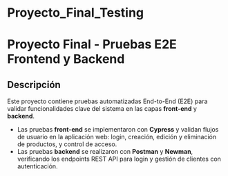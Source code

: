 # Proyecto_Final_Testing
 
# Proyecto Final - Pruebas E2E Frontend y Backend

## Descripción

Este proyecto contiene pruebas automatizadas End-to-End (E2E) para validar funcionalidades clave del sistema en las capas **front-end** y **backend**.

- Las pruebas **front-end** se implementaron con **Cypress** y validan flujos de usuario en la aplicación web: login, creación, edición y eliminación de productos, y control de acceso.
- Las pruebas **backend** se realizaron con **Postman** y **Newman**, verificando los endpoints REST API para login y gestión de clientes con autenticación.

